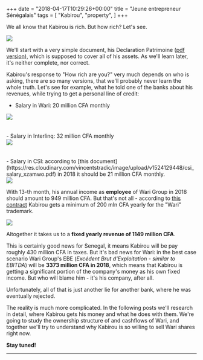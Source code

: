 +++
date = "2018-04-17T10:29:26+00:00"
title = "Jeune entrepreneur Sénégalais"
tags = [
    "Kabirou",
    "property",
]
+++

We all know that Kabirou is rich. But how rich? Let's see.

<!--more-->

<div class="container" style="width:auto">
  <a target="blank" href="https://res.cloudinary.com/vincentstradic/image/upload/v1523983420/DECLARATION_PATRIMOINE_bholox.jpg">
    <img src="https://res.cloudinary.com/vincentstradic/image/upload/v1523983420/DECLARATION_PATRIMOINE_bholox.jpg" style="max-width:100%">
  </a>
</div>

We'll start with a very simple document, his Declaration Patrimoine (<a target="blank" href="https://res.cloudinary.com/vincentstradic/image/upload/v1523977187/DECLARATION_PATRIMOINE_rawizo.pdf">pdf version</a>), which is supposed to  cover all of his assets. As we'll learn later, it's neither complete, nor correct.

Kabirou's response to "How rich are you?" very much depends on who is asking, there are so many versions, that we'll probably never learn the whole truth. Let's see for example, what he told one of the banks about his revenues, while trying to get a personal line of credit:

- Salary in Wari: 20 million CFA monthly
<div class="container" style="width:auto">
  <a target="blank" href="https://res.cloudinary.com/vincentstradic/image/upload/v1524129448/wari_salary_qwu2rp.jpg">
    <img src="https://res.cloudinary.com/vincentstradic/image/upload/v1524129448/wari_salary_qwu2rp.jpg" style="max-width:100%">
  </a>
</div>
<br></br>
- Salary in Interlinq: 32 million CFA monthly
<div class="container" style="width:auto">
  <a target="blank" href="https://res.cloudinary.com/vincentstradic/image/upload/v1524129448/Interlinq_salary_pcspvq.jpg">
    <img src="https://res.cloudinary.com/vincentstradic/image/upload/v1524129448/Interlinq_salary_pcspvq.jpg" style="max-width:100%">
  </a>
</div>
<br></br>
- Salary in CSI: according to [this document](https://res.cloudinary.com/vincentstradic/image/upload/v1524129448/csi_salary_xzamwo.pdf) in 2018 it should be 21 million CFA monthly.
<div class="container" style="width:auto">
  <a target="blank" href="https://res.cloudinary.com/vincentstradic/image/upload/v1524133649/csi_salary_extract_ug7yai.jpg">
    <img src="https://res.cloudinary.com/vincentstradic/image/upload/v1524133649/csi_salary_extract_ug7yai.jpg" style="max-width:100%">
  </a>
</div>

With 13-th month, his annual income as **employee** of Wari Group in 2018 should amount to 949 million CFA. But that's not all - according to [this сontract](https://res.cloudinary.com/vincentstradic/image/upload/v1524129448/CONTRAT_LICENCE_MARQUE_ju7hze.pdf) Kabirou gets a minimum of 200 mln CFA yearly for the "Wari" trademark.
<div class="container" style="width:auto">
  <a target="blank" href="https://res.cloudinary.com/vincentstradic/image/upload/v1524129752/from_marque_contract_cz4hwb.jpg">
    <img src="https://res.cloudinary.com/vincentstradic/image/upload/v1524129752/from_marque_contract_cz4hwb.jpg" style="max-width:100%">
  </a>
</div>

Altogether it takes us to a **fixed yearly revenue of 1149 million CFA**.

This is certainly good news for Senegal, it means Kabirou will be pay roughly 430 million CFA in taxes. But it's bad news for Wari: in the best case scenario Wari Group's EBE (_Excédent Brut d'Exploitation - similar to EBITDA_) will be **3373 million CFA in 2018**, which means that Kabirou is getting a significant portion of the company's money as his own fixed income. But who will blame him - it's his company, after all.

Unfortunately, all of that is just another lie for another bank, where he was eventually rejected.

The reality is much more complicated. In the following posts we'll research in detail, where Kabirou gets his money and what he does with them. We're going to study the ownership structure of and cashflows of Wari, and together we'll try to understand why Kabirou is so willing to sell Wari shares right now.

**Stay tuned!**
<hr>
